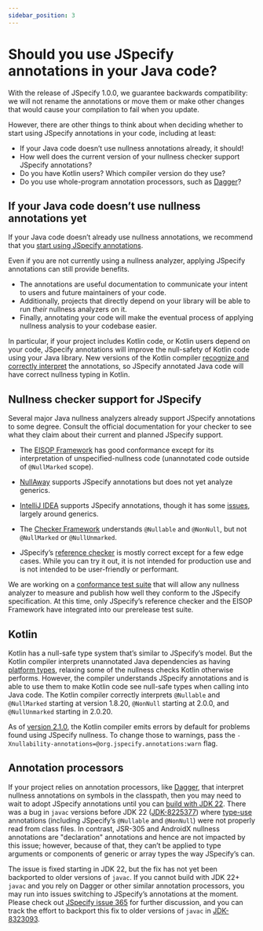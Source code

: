 ```yaml
---
sidebar_position: 3
---
```


# Should you use JSpecify annotations in your Java code?

With the release of JSpecify 1.0.0, we guarantee backwards compatibility: we
will not rename the annotations or move them or make other changes that would
cause your compilation to fail when you update.

However, there are other things to think about when deciding whether to start
using JSpecify annotations in your code, including at least:

*   If your Java code doesn’t use nullness annotations already, it should!
*   How well does the current version of your nullness checker support JSpecify
    annotations?
*   Do you have Kotlin users? Which compiler version do they use?
*   Do you use whole-program annotation processors, such as [Dagger]?

## If your Java code doesn’t use nullness annotations yet

If your Java code doesn’t already use nullness annotations, we recommend that
you [start using JSpecify annotations](/docs/using).

Even if you are not currently using a nullness analyzer, applying JSpecify
annotations can still provide benefits.

*   The annotations are useful documentation to communicate your intent to users
    and future maintainers of your code.
*   Additionally, projects that directly depend on your library will be able to
    run *their* nullness analyzers on it.
*   Finally, annotating your code will make the eventual process of applying
    nullness analysis to your codebase easier.

In particular, if your project includes Kotlin code, or Kotlin users depend on
your code, JSpecify annotations will improve the null-safety of Kotlin code
using your Java library. New versions of the Kotlin compiler
[recognize and correctly interpret](#kotlin) the annotations, so JSpecify
annotated Java code will have correct nullness typing in Kotlin.

## Nullness checker support for JSpecify

Several major Java nullness analyzers already support JSpecify annotations to
some degree. Consult the official documentation for your checker to see what
they claim about their current and planned JSpecify support.

*   The [EISOP Framework](https://eisop.github.io/) has good conformance except
    for its interpretation of unspecified-nullness code (unannotated code
    outside of `@NullMarked` scope).

*   [NullAway](https://github.com/uber/NullAway) supports JSpecify annotations
    but does not yet analyze generics.

*   [IntelliJ IDEA](https://www.jetbrains.com/idea/) supports JSpecify
    annotations, though it has some
    [issues](https://youtrack.jetbrains.com/issues/IDEA?q=%7Bjspecify%7D%20state:%20Backlog,%20%7BTo%20be%20discussed%7D,%20%7BIn%20Design%7D,%20Open,%20Submitted,%20%7BWait%20for%20Reply%7D,%20%7BIn%20Progress%7D,%20Reopened,%20Shelved,%20Unresolved),
    largely around generics.

*   The [Checker Framework](https://checkerframework.org/) understands
    `@Nullable` and `@NonNull`, but not `@NullMarked` or `@NullUnmarked`.

*   JSpecify’s
    [reference checker](https://github.com/jspecify/jspecify-reference-checker)
    is mostly correct except for a few edge cases. While you can try it out, it
    is not intended for production use and is not intended to be user-friendly
    or performant.

We are working on a
[conformance test suite](https://github.com/jspecify/jspecify/tree/main/conformance-tests)
that will allow any nullness analyzer to measure and publish how well they
conform to the JSpecify specification. At this time, only JSpecify’s reference
checker and the EISOP Framework have integrated into our prerelease test suite.

## Kotlin

Kotlin has a null-safe type system that’s similar to JSpecify’s model. But the
Kotlin compiler interprets unannotated Java dependencies as having
[platform types](https://kotlinlang.org/docs/java-interop.html#null-safety-and-platform-types),
relaxing some of the nullness checks Kotlin otherwise performs. However, the
compiler understands JSpecify annotations and is able to use them to make Kotlin
code see null-safe types when calling into Java code. The Kotlin compiler
correctly interprets `@Nullable` and `@NullMarked` starting at version 1.8.20,
`@NonNull` starting at 2.0.0, and `@NullUnmarked` starting in 2.0.20.

As of [version 2.1.0][kotlin-2.1.0], the Kotlin compiler emits errors by default
for problems found using JSpecify nullness. To change those to warnings, pass
the `-Xnullability-annotations=@org.jspecify.annotations:warn` flag.

[kotlin-2.1.0]: https://kotlinlang.org/docs/whatsnew21.html#change-of-jspecify-nullability-mismatch-diagnostics-severity-to-strict

## Annotation processors

If your project relies on annotation processors, like [Dagger], that interpret
nullness annotations on symbols in the classpath, then you may need to wait to
adopt JSpecify annotations until you can
[build with JDK 22](https://github.com/jspecify/jspecify/issues/537). There was
a bug in `javac` versions before JDK 22
([JDK-8225377](https://bugs.openjdk.org/browse/JDK-8225377)) where
[type-use](https://www.oracle.com/technical-resources/articles/java/ma14-architect-annotations.html)
annotations (including JSpecify’s `@Nullable` and `@NonNull`) were not properly
read from class files. In contrast, JSR-305 and AndroidX nullness annotations
are "declaration" annotations and hence are not impacted by this issue; however,
because of that, they can’t be applied to type arguments or components of
generic or array types the way JSpecify’s can.

The issue is fixed starting in JDK 22, but the fix has not yet been backported
to older versions of `javac`. If you cannot build with JDK 22+ `javac` and you
rely on Dagger or other similar annotation processors, you may run into issues
switching to JSpecify’s annotations at the moment. Please check out
[JSpecify issue 365](https://github.com/jspecify/jspecify/issues/365) for
further discussion, and you can track the effort to backport this fix to older
versions of `javac` in
[JDK-8323093](https://bugs.openjdk.org/browse/JDK-8323093).

[Dagger]: http://dagger.dev
